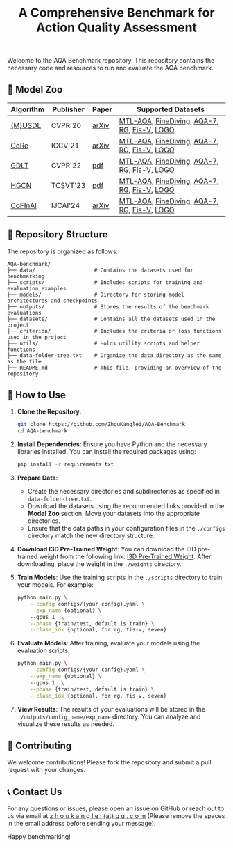 <div align="center">
  <h1> A Comprehensive Benchmark for Action Quality Assessment </h1>
</div>
  
<div>&nbsp;</div>


Welcome to the AQA Benchmark repository. This repository contains the necessary code and resources to run and evaluate the AQA benchmark.

## 👀 Model Zoo

| Algorithm | Publisher | Paper | Supported Datasets |
|-----------|-------------|------|-------------------|
| [(M)USDL](https://github.com/nzl-thu/MUSDL) | CVPR'20 | [arXiv](https://arxiv.org/abs/2006.07665) | [MTL-AQA](https://github.com/ParitoshParmar/MTL-AQA), [FineDiving](https://github.com/xujinglin/FineDiving), [AQA-7](http://rtis.oit.unlv.edu/datasets/), [RG](https://github.com/qinghuannn/ACTION-NET), [Fis-V](https://github.com/chmxu/MS_LSTM), [LOGO](https://github.com/dx199771/Interpretability-AQA?tab=readme-ov-file#long-form-group-logo) |
| [CoRe](https://github.com/yuxumin/CoRe) | ICCV'21 | [arXiv](https://arxiv.org/pdf/2108.07797) | [MTL-AQA](https://github.com/ParitoshParmar/MTL-AQA), [FineDiving](https://github.com/xujinglin/FineDiving), [AQA-7](http://rtis.oit.unlv.edu/datasets/), [RG](https://github.com/qinghuannn/ACTION-NET), [Fis-V](https://github.com/chmxu/MS_LSTM), [LOGO](https://github.com/dx199771/Interpretability-AQA?tab=readme-ov-file#long-form-group-logo) |
| [GDLT](https://github.com/xuangch/CVPR22_GDLT) | CVPR'22 | [pdf](https://openaccess.thecvf.com/content/CVPR2022/papers/Xu_Likert_Scoring_With_Grade_Decoupling_for_Long-Term_Action_Assessment_CVPR_2022_paper.pdf) | [MTL-AQA](https://github.com/ParitoshParmar/MTL-AQA), [FineDiving](https://github.com/xujinglin/FineDiving), [AQA-7](http://rtis.oit.unlv.edu/datasets/), [RG](https://github.com/qinghuannn/ACTION-NET), [Fis-V](https://github.com/chmxu/MS_LSTM), [LOGO](https://github.com/dx199771/Interpretability-AQA?tab=readme-ov-file#long-form-group-logo) |
| [HGCN](https://github.com/yuxumin/CoRe) | TCSVT'23 | [pdf](https://zhoukanglei.github.io/publication/hgcn_aqa/HGCN_AQA.pdf) | [MTL-AQA](https://github.com/ParitoshParmar/MTL-AQA), [FineDiving](https://github.com/xujinglin/FineDiving), [AQA-7](http://rtis.oit.unlv.edu/datasets/), [RG](https://github.com/qinghuannn/ACTION-NET), [Fis-V](https://github.com/chmxu/MS_LSTM), [LOGO](https://github.com/dx199771/Interpretability-AQA?tab=readme-ov-file#long-form-group-logo) |
| [CoFInAl](https://github.com/ZhouKanglei/CoFInAl_AQA) | IJCAI'24 | [arXiv](https://arxiv.org/abs/2404.13999) | [MTL-AQA](https://github.com/ParitoshParmar/MTL-AQA), [FineDiving](https://github.com/xujinglin/FineDiving), [AQA-7](http://rtis.oit.unlv.edu/datasets/), [RG](https://github.com/qinghuannn/ACTION-NET), [Fis-V](https://github.com/chmxu/MS_LSTM), [LOGO](https://github.com/dx199771/Interpretability-AQA?tab=readme-ov-file#long-form-group-logo) |

## 📂 Repository Structure

The repository is organized as follows:

```
AQA-benchmark/
├── data/                   # Contains the datasets used for benchmarking
├── scripts/                # Includes scripts for training and evaluation examples
├── models/                 # Directory for storing model architectures and checkpoints
├── outputs/                # Stores the results of the benchmark evaluations
├── datasets/               # Contains all the datasets used in the project
├── criterion/              # Includes the criteria or loss functions used in the project
├── utils/                  # Holds utility scripts and helper functions
├── data-folder-tree.txt    # Organize the data directory as the same as the file
├── README.md               # This file, providing an overview of the repository
```

## 📘 How to Use

1. **Clone the Repository**:
    ```bash
    git clone https://github.com/ZhouKanglei/AQA-Benchmark
    cd AQA-benchmark
    ```

2. **Install Dependencies**:
    Ensure you have Python and the necessary libraries installed. You can install the required packages using:
    ```bash
    pip install -r requirements.txt
    ```

3. **Prepare Data**:
    - Create the necessary directories and subdirectories as specified in `data-folder-tree.txt`.
    - Download the datasets using the recommended links provided in the **Model Zoo** section. Move your datasets into the appropriate directories.
    - Ensure that the data paths in your configuration files in the `./configs` directory match the new directory structure.

4. **Download I3D Pre-Trained Weight**:
    You can download the I3D pre-trained weight from the following link: [I3D Pre-Trained Weight](https://github.com/hassony2/kinetics_i3d_pytorch/blob/master/model/model_rgb.pth). After downloading, place the weight in the `./weights` directory.

5. **Train Models**:
    Use the training scripts in the `./scripts` directory to train your models. For example:
    ```bash
    python main.py \
        --config configs/{your config}.yaml \
        --exp_name {optional} \ 
        --gpus 1  \
        --phase {train/test, default is train} \
        --class_idx {optional, for rg, fis-v, seven}
    ```

6. **Evaluate Models**:
    After training, evaluate your models using the evaluation scripts:
    ```bash
    python main.py \
        --config configs/{your config}.yaml \
        --exp_name {optional} \ 
        --gpus 1  \
        --phase {train/test, default is train} \
        --class_idx {optional, for rg, fis-v, seven}
    ```

7. **View Results**:
    The results of your evaluations will be stored in the `./outputs/config_name/exp_name` directory. You can analyze and visualize these results as needed.

## 🤝 Contributing


We welcome contributions! Please fork the repository and submit a pull request with your changes.


## 📞 Contact Us

For any questions or issues, please open an issue on GitHub or reach out to us via email at [z h o u k a n g l e i {at} q q . c o m](mailto:zkl@qq.com) (Please remove the spaces in the email address before sending your message).

Happy benchmarking!